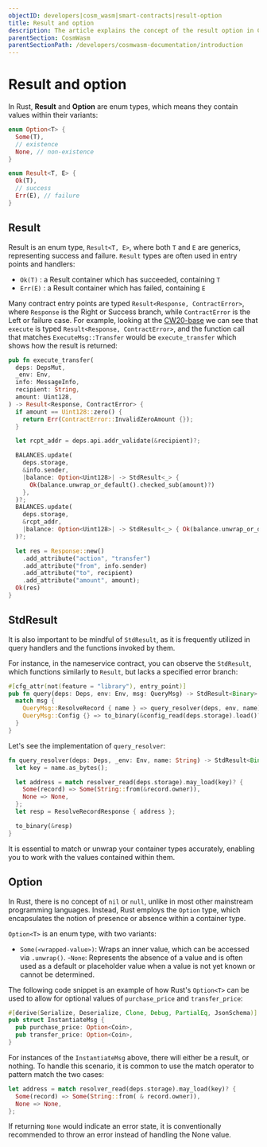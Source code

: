```yaml
---
objectID: developers|cosm_wasm|smart-contracts|result-option
title: Result and option
description: The article explains the concept of the result option in CosmWasm smart contracts
parentSection: CosmWasm
parentSectionPath: /developers/cosmwasm-documentation/introduction
---
```


# Result and option
In Rust, **Result** and **Option** are enum types, which means they contain values within their variants:

```rust
enum Option<T> {
  Some(T),
  // existence
  None, // non-existence
}

enum Result<T, E> {
  Ok(T),
  // success
  Err(E), // failure
}
```
## Result
Result is an enum type, `Result<T, E>`, where both `T` and `E` are generics, representing success and failure. `Result` types are often used in entry points and handlers:

- `Ok(T)` : a Result container which has succeeded, containing `T`
- `Err(E)` : a Result container which has failed, containing `E`

Many contract entry points are typed `Result<Response, ContractError>`, where `Response` is the Right or Success branch, while `ContractError` is the Left or failure case. For example, looking at the <a href="https://github.com/CosmWasm/cw-plus/blob/main/contracts/cw20-base/src/contract.rs" target="_blank">CW20-base</a> we can see that `execute` is typed `Result<Response, ContractError>`, and the function call that matches `ExecuteMsg::Transfer` would be `execute_transfer` which shows how the result is returned:

```rust
pub fn execute_transfer(
  deps: DepsMut,
  _env: Env,
  info: MessageInfo,
  recipient: String,
  amount: Uint128,
) -> Result<Response, ContractError> {
  if amount == Uint128::zero() {
    return Err(ContractError::InvalidZeroAmount {});
  }

  let rcpt_addr = deps.api.addr_validate(&recipient)?;

  BALANCES.update(
    deps.storage,
    &info.sender,
    |balance: Option<Uint128>| -> StdResult<_> {
      Ok(balance.unwrap_or_default().checked_sub(amount)?)
    },
  )?;
  BALANCES.update(
    deps.storage,
    &rcpt_addr,
    |balance: Option<Uint128>| -> StdResult<_> { Ok(balance.unwrap_or_default() + amount) },
  )?;

  let res = Response::new()
    .add_attribute("action", "transfer")
    .add_attribute("from", info.sender)
    .add_attribute("to", recipient)
    .add_attribute("amount", amount);
  Ok(res)
}
```

## StdResult
It is also important to be mindful of `StdResult`, as it is frequently utilized in query handlers and the functions invoked by them.

For instance, in the nameservice contract, you can observe the `StdResult`, which functions similarly to `Result`, but lacks a specified error branch:

```rust
#[cfg_attr(not(feature = "library"), entry_point)]
pub fn query(deps: Deps, env: Env, msg: QueryMsg) -> StdResult<Binary> {
  match msg {
    QueryMsg::ResolveRecord { name } => query_resolver(deps, env, name),
    QueryMsg::Config {} => to_binary(&config_read(deps.storage).load()?),
  }
}
```

Let's see the implementation of `query_resolver`:

```rust
fn query_resolver(deps: Deps, _env: Env, name: String) -> StdResult<Binary> {
  let key = name.as_bytes();

  let address = match resolver_read(deps.storage).may_load(key)? {
    Some(record) => Some(String::from(&record.owner)),
    None => None,
  };
  let resp = ResolveRecordResponse { address };

  to_binary(&resp)
}
```

It is essential to match or unwrap your container types accurately, enabling you to work with the values contained within them.

## Option
In Rust, there is no concept of `nil` or `null`, unlike in most other mainstream programming languages. Instead, Rust employs the `Option` type, which encapsulates the notion of presence or absence within a container type.

`Option<T>` is an enum type, with two variants:

- `Some(<wrapped-value>)`: Wraps an inner value, which can be accessed via `.unwrap()`.
-`None`: Represents the absence of a value and is often used as a default or placeholder value when a value is not yet known or cannot be determined.


The following code snippet is an example of how Rust's `Option<T>` can be used to allow for optional values of `purchase_price` and `transfer_price`:

```rust
#[derive(Serialize, Deserialize, Clone, Debug, PartialEq, JsonSchema)]
pub struct InstantiateMsg {
  pub purchase_price: Option<Coin>,
  pub transfer_price: Option<Coin>,
}
```

For instances of the `InstantiateMsg` above, there will either be a result, or nothing. To handle this scenario, it is common to use the match operator to pattern match the two cases:

```rust
let address = match resolver_read(deps.storage).may_load(key)? {
  Some(record) => Some(String::from( & record.owner)),
  None => None,
};
```

If returning `None` would indicate an error state, it is conventionally recommended to throw an error instead of handling the None value.
